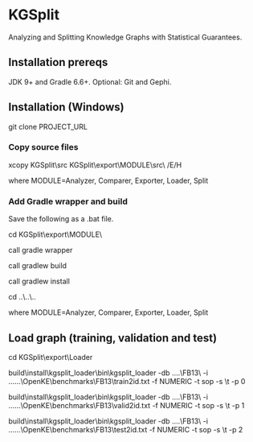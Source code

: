 # KGSplit
Analyzing and Splitting Knowledge Graphs with Statistical Guarantees.

## Installation prereqs
JDK 9+ and Gradle 6.6+. Optional: Git and Gephi.

## Installation (Windows)

git clone PROJECT_URL

### Copy source files

xcopy KGSplit\src KGSplit\export\MODULE\src\ /E/H

where MODULE=Analyzer, Comparer, Exporter, Loader, Split

### Add Gradle wrapper and build

Save the following as a .bat file.


cd KGSplit\export\MODULE\

call gradle wrapper

call gradlew build

call gradlew install

cd ..\\..\\..

where MODULE=Analyzer, Comparer, Exporter, Loader, Split

## Load graph (training, validation and test)

cd KGSplit\export\Loader

build\install\kgsplit_loader\bin\kgsplit_loader -db ..\..\FB13\ -i ..\..\..\OpenKE\benchmarks\FB13\train2id.txt -f NUMERIC -t sop -s \t -p 0

build\install\kgsplit_loader\bin\kgsplit_loader -db ..\..\FB13\ -i ..\..\..\OpenKE\benchmarks\FB13\valid2id.txt -f NUMERIC -t sop -s \t -p 1

build\install\kgsplit_loader\bin\kgsplit_loader -db ..\..\FB13\ -i ..\..\..\OpenKE\benchmarks\FB13\test2id.txt -f NUMERIC -t sop -s \t -p 2

